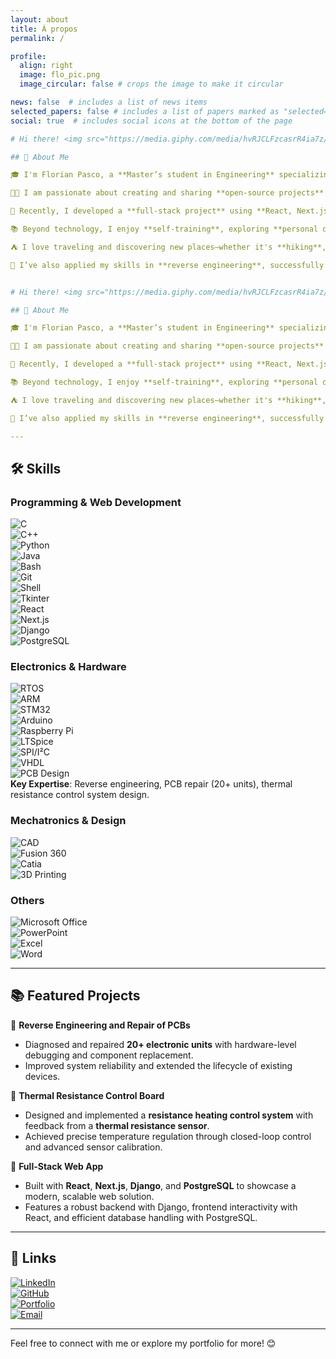 ```yaml
---
layout: about
title: À propos
permalink: /

profile:
  align: right
  image: flo_pic.png
  image_circular: false # crops the image to make it circular

news: false  # includes a list of news items
selected_papers: false # includes a list of papers marked as "selected={true}"
social: true  # includes social icons at the bottom of the page

# Hi there! <img src="https://media.giphy.com/media/hvRJCLFzcasrR4ia7z/giphy.gif" width="29px" height="29px">

## 🚀 About Me  

🎓 I'm Florian Pasco, a **Master’s student in Engineering** specializing in **Electronics, Computer Science, and Mechatronics**.  

👨‍💻 I am passionate about creating and sharing **open-source projects** that are reusable and easy to understand, helping others grow in the fields of **electronics, programming, and mechanics**.  

🔧 Recently, I developed a **full-stack project** using **React, Next.js, Django, Python, and PostgreSQL**, showcasing my skills in modern web and backend development.  

📚 Beyond technology, I enjoy **self-training**, exploring **personal development**, and learning from resources like the **French Polar Institute**.  

⛺ I love traveling and discovering new places—whether it's **hiking**, **biking**, or going on **road trips in my car**!  

🎯 I’ve also applied my skills in **reverse engineering**, successfully diagnosing and repairing **20+ electronic units**. Additionally, I designed and worked on a **thermal resistance control board** with feedback from a thermal resistance sensor for precise regulation.  


# Hi there! <img src="https://media.giphy.com/media/hvRJCLFzcasrR4ia7z/giphy.gif" width="29px" height="29px">

## 🚀 About Me  

🎓 I'm Florian Pasco, a **Master’s student in Engineering** specializing in **Electronics, Computer Science, and Mechatronics**.  

👨‍💻 I am passionate about creating and sharing **open-source projects** that are reusable and easy to understand, helping others grow in the fields of **electronics, programming, and mechanics**.  

🔧 Recently, I developed a **full-stack project** using **React, Next.js, Django, Python, and PostgreSQL**, showcasing my skills in modern web and backend development.  

📚 Beyond technology, I enjoy **self-training**, exploring **personal development**, and learning from resources like the **French Polar Institute**.  

⛺ I love traveling and discovering new places—whether it's **hiking**, **biking**, or going on **road trips in my car**!  

🎯 I’ve also applied my skills in **reverse engineering**, successfully diagnosing and repairing **20+ electronic units**. Additionally, I designed and worked on a **thermal resistance control board** with feedback from a thermal resistance sensor for precise regulation.  

---
```


## 🛠️ Skills  

### Programming & Web Development  
![C](https://img.shields.io/badge/C-00599C?style=for-the-badge&logo=C&logoColor=white)  
![C++](https://img.shields.io/badge/C++-00599C?style=for-the-badge&logo=C%2B%2B&logoColor=white)  
![Python](https://img.shields.io/badge/Python-3776AB?style=for-the-badge&logo=Python&logoColor=white)  
![Java](https://img.shields.io/badge/Java-007396?style=for-the-badge&logo=Java&logoColor=white)  
![Bash](https://img.shields.io/badge/Bash-4EAA25?style=for-the-badge&logo=GNUBash&logoColor=white)  
![Git](https://img.shields.io/badge/Git-F05032?style=for-the-badge&logo=Git&logoColor=white)  
![Shell](https://img.shields.io/badge/Shell-FFD500?style=for-the-badge&logo=GNU&logoColor=white)  
![Tkinter](https://img.shields.io/badge/Tkinter-3776AB?style=for-the-badge&logo=Python&logoColor=white)  
![React](https://img.shields.io/badge/React-61DAFB?style=for-the-badge&logo=React&logoColor=white)  
![Next.js](https://img.shields.io/badge/Next.js-000000?style=for-the-badge&logo=Next.js&logoColor=white)  
![Django](https://img.shields.io/badge/Django-092E20?style=for-the-badge&logo=Django&logoColor=white)  
![PostgreSQL](https://img.shields.io/badge/PostgreSQL-336791?style=for-the-badge&logo=PostgreSQL&logoColor=white)  

### Electronics & Hardware  
![RTOS](https://img.shields.io/badge/RTOS-00599C?style=for-the-badge&logo=RTOS&logoColor=white)  
![ARM](https://img.shields.io/badge/ARM-0091BD?style=for-the-badge&logo=ARM&logoColor=white)  
![STM32](https://img.shields.io/badge/STM32-03234B?style=for-the-badge&logo=STMicroelectronics&logoColor=white)  
![Arduino](https://img.shields.io/badge/Arduino-00979D?style=for-the-badge&logo=Arduino&logoColor=white)  
![Raspberry Pi](https://img.shields.io/badge/Raspberry_Pi-C51A4A?style=for-the-badge&logo=Raspberry-Pi&logoColor=white)  
![LTSpice](https://img.shields.io/badge/LTSpice-FF6600?style=for-the-badge&logoColor=white)  
![SPI/I²C](https://img.shields.io/badge/SPI/I²C-007ACC?style=for-the-badge&logoColor=white)  
![VHDL](https://img.shields.io/badge/VHDL-00599C?style=for-the-badge&logo=VHDL&logoColor=white)  
![PCB Design](https://img.shields.io/badge/PCB_Design-4CAF50?style=for-the-badge&logo=PCBWay&logoColor=white)  
**Key Expertise**: Reverse engineering, PCB repair (20+ units), thermal resistance control system design.  

### Mechatronics & Design  
![CAD](https://img.shields.io/badge/CAD-00599C?style=for-the-badge&logo=Autodesk&logoColor=white)  
![Fusion 360](https://img.shields.io/badge/Fusion_360-0071C5?style=for-the-badge&logo=Autodesk&logoColor=white)  
![Catia](https://img.shields.io/badge/Catia-00205B?style=for-the-badge&logo=DassaultSystemes&logoColor=white)  
![3D Printing](https://img.shields.io/badge/3D_Printing-FF6600?style=for-the-badge&logoColor=white)  

### Others  
![Microsoft Office](https://img.shields.io/badge/Microsoft_Office-D83B01?style=for-the-badge&logo=MicrosoftOffice&logoColor=white)  
![PowerPoint](https://img.shields.io/badge/PowerPoint-B7472A?style=for-the-badge&logo=MicrosoftPowerPoint&logoColor=white)  
![Excel](https://img.shields.io/badge/Excel-217346?style=for-the-badge&logo=MicrosoftExcel&logoColor=white)  
![Word](https://img.shields.io/badge/Word-2B579A?style=for-the-badge&logo=MicrosoftWord&logoColor=white)  

---

## 📚 Featured Projects  

🌟 **Reverse Engineering and Repair of PCBs**  
- Diagnosed and repaired **20+ electronic units** with hardware-level debugging and component replacement.  
- Improved system reliability and extended the lifecycle of existing devices.  

🌟 **Thermal Resistance Control Board**  
- Designed and implemented a **resistance heating control system** with feedback from a **thermal resistance sensor**.  
- Achieved precise temperature regulation through closed-loop control and advanced sensor calibration.  

🌟 **Full-Stack Web App**
- Built with **React**, **Next.js**, **Django**, and **PostgreSQL** to showcase a modern, scalable web solution.  
- Features a robust backend with Django, frontend interactivity with React, and efficient database handling with PostgreSQL.  

---

## 🔗 Links  
[![LinkedIn](https://img.shields.io/badge/LinkedIn-0077B5?style=for-the-badge&logo=LinkedIn&logoColor=white)](https://www.linkedin.com/in/florian-pasco-7ab589244/)  
[![GitHub](https://img.shields.io/badge/GitHub-181717?style=for-the-badge&logo=GitHub&logoColor=white)](https://github.com/MPek29)  
[![Portfolio](https://img.shields.io/badge/Portfolio-000000?style=for-the-badge&logo=About.me&logoColor=white)](https://mpek29.github.io/en/)  
[![Email](https://img.shields.io/badge/Email-D14836?style=for-the-badge&logo=Gmail&logoColor=white)](mailto:florianpasco@protonmail.com)  

---

Feel free to connect with me or explore my portfolio for more! 😊
